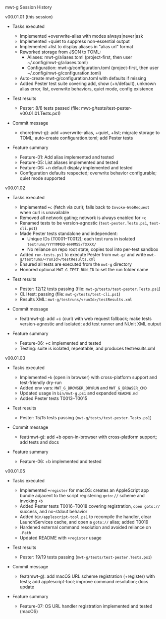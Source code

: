 mwt-g Session History

v00.01.01 (this session)

- Tasks executed
  - Implemented +overwrite-alias with modes always|never|ask
  - Implemented +quiet to suppress non-essential output
  - Implemented +list to display aliases in "alias url" format
  - Reworked storage from JSON to TOML:
    - Aliases: mwt-g/aliases.toml (project-first, then user ~/.config/mwt-g/aliases.toml)
    - Configuration: mwt-g/configuration.toml (project-first, then user ~/.config/mwt-g/configuration.toml)
  - Auto-create mwt-g/configuration.toml with defaults if missing
  - Added Pester test suite covering add, show (+n/default), unknown alias error, list, overwrite behaviors, quiet mode, config existence

- Test results
  - Pester: 8/8 tests passed (file: mwt-g/tests/test-pester-v00.01.01.Tests.ps1)

- Commit message
  - chore(mwt-g): add +overwrite-alias, +quiet, +list; migrate storage to TOML; auto-create configuration.toml; add Pester tests

- Feature summary
  - Feature-01: Add alias implemented and tested
  - Feature-05: List aliases implemented and tested
  - Feature-06: +n default display implemented and tested
  - Configuration defaults respected; overwrite behavior configurable; quiet mode supported


v00.01.02

- Tasks executed
  - Implemented `+c` (fetch via curl); falls back to `Invoke-WebRequest` when curl is unavailable
  - Removed all network gating; network is always enabled for `+c`
  - Renamed tests to be version-agnostic (`test-pester.Tests.ps1`, `test-cli.ps1`)
  - Made Pester tests standalone and independent:
    - Unique IDs (T0001–T0012); each test runs in isolated `testruns/YYYYMMDD-HHMMSS/TXXXX/`
    - No reliance on repo root state; copies tool into per-test sandbox
  - Added `run-tests.ps1` to execute Pester from `mwt-g/` and write `mwt-g/testruns/<runId>/testResults.xml`
  - Ensured all tests are executed from the `mwt-g` directory
  - Honored optional `MWT_G_TEST_RUN_ID` to set the run folder name

- Test results
  - Pester: 12/12 tests passing (file: `mwt-g/tests/test-pester.Tests.ps1`)
  - CLI test: passing (file: `mwt-g/tests/test-cli.ps1`)
  - Results XML: `mwt-g/testruns/<runId>/testResults.xml`

- Commit message
  - feat(mwt-g): add +c (curl) with web request fallback; make tests version-agnostic and isolated; add test runner and NUnit XML output

- Feature summary
  - Feature-06: +c implemented and tested
  - Testing: suite is isolated, repeatable, and produces testresults.xml


v00.01.03

- Tasks executed
  - Implemented `+b` (open in browser) with cross-platform support and test-friendly dry-run
  - Added env vars: `MWT_G_BROWSER_DRYRUN` and `MWT_G_BROWSER_CMD`
  - Updated usage in `bin/mwt-g.ps1` and expanded `README.md`
  - Added Pester tests T0013–T0015

- Test results
  - Pester: 15/15 tests passing (`mwt-g/tests/test-pester.Tests.ps1`)

- Commit message
  - feat(mwt-g): add +b open-in-browser with cross-platform support; add tests and docs

- Feature summary
  - Feature-06: +b implemented and tested

v00.01.05

- Tasks executed
  - Implemented `+register` for macOS: creates an AppleScript app bundle adjacent to the script registering `goto://` scheme and invoking `+b`
  - Added Pester tests T0016–T0018 covering registration, `open goto://` success, and no-stdout behavior
  - Added `bin/applescript-tool.ps1` to recompile the handler, clear LaunchServices cache, and open a `goto://` alias; added T0019
  - Hardened external command resolution and avoided reliance on `.Path`
  - Updated README with `+register` usage

- Test results
  - Pester: 19/19 tests passing (`mwt-g/tests/test-pester.Tests.ps1`)

- Commit message
  - feat(mwt-g): add macOS URL scheme registration (+register) with tests; add applescript-tool; improve command resolution; docs update

- Feature summary
  - Feature-07: OS URL handler registration implemented and tested (macOS)

